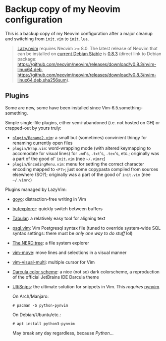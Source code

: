 # Backup copy of my Neovim configuration

This is a backup copy of my Neovim configuration after a major cleanup and switching from `init.vim` to `init.lua`.

> [Lazy.nvim](https://github.com/folke/lazy.nvim) requires Neovim >= 8.0. The latest release of Neovim that can be installed on [current Debian Stable](https://www.debian.org/News/2023/20230610.en.html) is [0.8.3](https://github.com/neovim/neovim/releases/tag/v0.8.3) (direct link to Debian package: https://github.com/neovim/neovim/releases/download/v0.8.3/nvim-linux64.deb, https://github.com/neovim/neovim/releases/download/v0.8.3/nvim-linux64.deb.sha256sum).

## Plugins

Some are new, some have been installed since Vim-6.5.something-something.

Simple single-file plugins, either semi-abandoned (i.e. not hosted on GH) or crapped-out by yours truly:

- [`plugin/Rename2.vim`](https://www.vim.org/scripts/script.php?script_id=2724): a small but (sometimes) convinient thingy for renaming currently open files
- `plugin/Wrap.vim`: word-wrapping mode (with altered keymapping to accomodate for visual lines) for `.md`'s, `.txt`'s, `.tex`'s, etc.; originally was a part of the good ol' `init.vim` (nee `~/.vimrc`)
- `plugin/EncodingMenu.vim`: menu for setting the correct character encoding mapped to `<F7>`; just some copypasta compiled from sources elsewhere (SO?); originally was a part of the good ol' `init.vim` (nee `~/.vimrc`)

Plugins managed by LazyVim:

- [goyo](https://github.com/junegunn/goyo.vim): distraction-free writing in Vim
- [bufexplorer](https://github.com/jlanzarotta/bufexplorer): quickly switch between buffers
- [Tabular](https://github.com/godlygeek/tabular): a relatively easy tool for aligning text
- [psql.vim](https://github.com/exu/pgsql.vim): Vim Postgresql syntax file (tuned to override system-wide SQL syntax settings: there must be _only one way to do stuff_ lol)
- [The NERD tree](https://github.com/preservim/nerdtree): a file system explorer
- [vim-move](https://github.com/matze/vim-move): move lines and selections in a visual manner
- [vim-visual-multi](https://github.com/mg979/vim-visual-multi): multiple cursor for Vim
- [Darcula color scheme](https://github.com/doums/darcula): a nice (not so) dark colorscheme, a reproduction of the official JetBrains IDE Darcula theme
- [UltiSnips](https://github.com/SirVer/ultisnips): the ultimate solution for snippets in Vim.
  This _requires_ [pynvim](https://github.com/neovim/pynvim).

  On Arch/Manjaro:

  ```console
  # pacman -S python-pynvim
  ```

  On Debian/Ubuntu/etc.:

  ```console
  # apt install python3-pynvim
  ```

  May break any day regardless, because _Python_...
